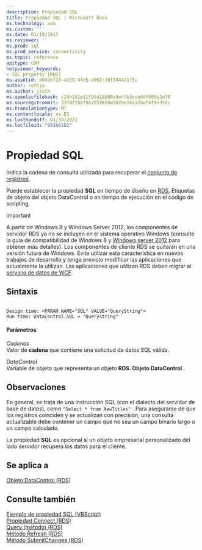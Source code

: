 ```yaml
---
description: Propiedad SQL
title: Propiedad SQL | Microsoft Docs
ms.technology: ado
ms.custom: ''
ms.date: 01/19/2017
ms.reviewer: ''
ms.prod: sql
ms.prod_service: connectivity
ms.topic: reference
apitype: COM
helpviewer_keywords:
- SQL property [RDS]
ms.assetid: e0dabf23-a159-4fe5-a962-3df544a21f5c
author: rothja
ms.author: jroth
ms.openlocfilehash: c24b191e11f95428b80a9ecfb3cced4f605e3e76
ms.sourcegitcommit: 33f0f190f962059826e002be165a2bef4f9e350c
ms.translationtype: MT
ms.contentlocale: es-ES
ms.lasthandoff: 01/30/2021
ms.locfileid: "99166102"
---
```

# <a name="sql-property"></a>Propiedad SQL
Indica la cadena de consulta utilizada para recuperar el [conjunto de registros](../ado-api/recordset-object-ado.md).  
  
 Puede establecer la propiedad **SQL** en tiempo de diseño en [RDS.](./datacontrol-object-rds.md) Etiquetas de objeto del objeto DataControl o en tiempo de ejecución en el código de scripting.  
  
> [!IMPORTANT]
>  A partir de Windows 8 y Windows Server 2012, los componentes de servidor RDS ya no se incluyen en el sistema operativo Windows (consulte la guía de compatibilidad de Windows 8 y [Windows server 2012](https://www.microsoft.com/download/details.aspx?id=27416) para obtener más detalles). Los componentes de cliente RDS se quitarán en una versión futura de Windows. Evite utilizar esta característica en nuevos trabajos de desarrollo y tenga previsto modificar las aplicaciones que actualmente la utilizan. Las aplicaciones que utilizan RDS deben migrar al [servicio de datos de WCF](/dotnet/framework/wcf/).  
  
## <a name="syntax"></a>Sintaxis  
  
```  
  
Design time: <PARAM NAME="SQL" VALUE="QueryString">  
Run time: DataControl.SQL = "QueryString"  
```  
  
#### <a name="parameters"></a>Parámetros  
 *Cadenas*  
 Valor de **cadena** que contiene una solicitud de datos SQL válida.  
  
 *DataControl*  
 Variable de objeto que representa un objeto **RDS. Objeto DataControl** .  
  
## <a name="remarks"></a>Observaciones  
 En general, se trata de una instrucción SQL (con el dialecto del servidor de base de datos), como `"Select * from NewTitles"` . Para asegurarse de que los registros coinciden y se actualizan con precisión, una consulta actualizable debe contener un campo que no sea un campo binario largo o un campo calculado.  
  
 La propiedad **SQL** es opcional si un objeto empresarial personalizado del lado servidor recupera los datos para el cliente.  
  
## <a name="applies-to"></a>Se aplica a  
 [Objeto DataControl (RDS)](./datacontrol-object-rds.md)  
  
## <a name="see-also"></a>Consulte también  
 [Ejemplo de propiedad SQL (VBScript)](./sql-property-example-vbscript.md)   
 [Propiedad Connect (RDS)](./connect-property-rds.md)   
 [Query (método) (RDS)](./query-method-rds.md)   
 [Método Refresh (RDS)](./refresh-method-rds.md)   
 [Método SubmitChanges (RDS)](./submitchanges-method-rds.md)